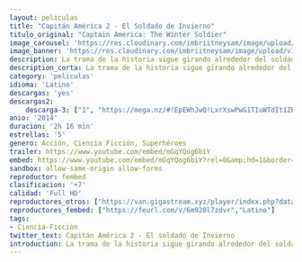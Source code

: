```yaml
---
layout: peliculas
title: "Capitán América 2 - El Soldado de Invierno"
titulo_original: "Captain America: The Winter Soldier"
image_carousel: 'https://res.cloudinary.com/imbriitneysam/image/upload/v1543028462/soldado-poster-min.jpg'
image_banner: 'https://res.cloudinary.com/imbriitneysam/image/upload/v1543028464/winter-banner-min.jpg'
description: La trama de la historia sigue girando alrededor del soldado Steve Rogers, que mantiene su alianza con Nick Furia y con la agencia secreta SHIELD, e intenta, además, involucrarse en el mundo moderno. Sin embargo, hay algo que Rogers no se imaginaba, un antiguo camarada suyo, conocido como el Soldado de Invierno, anteriormente Bucky Barnes, es encontrado por fuerzas enemigas en un lago congelado. Los villanos de la función deciden sacar partido del hallazgo y le adiestran para aniquilar a quienes ellos consideran necesario. Capitán América, su amigo Sam Wilson (El Halcón) y Natasha Romanov (La Viuda Negra) unirán sus fuerzas para combatir contra las fuerzas del mal en esta gran aventura.
description_corta: La trama de la historia sigue girando alrededor del soldado Steve Rogers, que mantiene su alianza con Nick Furia y con la agencia secreta SHIELD, e intenta, además, involucrarse en el mundo moderno. Sin embargo, hay algo que Rogers no se...
category: 'peliculas'
idioma: 'Latino'
descargas: 'yes'
descargas2:
    descarga-3: ["1", "https://mega.nz/#!EpEWhJwQ!LxrXswPwG1TIuWTdIt1ZB135RNBS191VZGlarkx1FQw", "https://www.google.com/s2/favicons?domain=mega.nz","Mega","https://res.cloudinary.com/imbriitneysam/image/upload/v1541473684/mexico.png", "Latino", "Full HD"]
anio: '2014'
duracion: '2h 16 min'
estrellas: '5'
genero: Acción, Ciencia Ficción, Superhéroes
trailer: https://www.youtube.com/embed/mGqYQog6biY
embed: https://www.youtube.com/embed/mGqYQog6biY?rel=0&amp;hd=1&border=0&wmode=opaque&enablejsapi=1&modestbranding=1&controls=1&showinfo=1
sandbox: allow-same-origin allow-forms
reproductor: fembed
clasificacion: '+7'
calidad: 'Full HD'
reproductores_otros: ["https://van.gigastream.xyz/player/index.php?data=92cc227532d17e56e07902b254dfad10","Latino","https://streampelis.info/public/dist/index.html?id=79fc28dc9104eaef54c01468c6dec858","Latino","https://www.zembed.to/public/dist/asteroid.html?id=f5b63843ea9b6e90e64cc8da5255ca0d&title=Captain%20America:%20The%20Winter%20Soldier","Latino","https://gdriveplayer.io/embed2.php?link=x42lPlQpP25XVP5zYgR0FgP2CpWdDYPBWTWGu3Vvbb1654n5Z5XrIfHgYjxnezenE%252FTLv3FoPyGnHNN6xQfO8RVNVSQ1LXbfLynuuegbLzN%252Fy%252FOW7FY49o6gr832e%252Fg8IsNg%252Fz8Af3J24uMY4u6mTnlA35KpObjz5V1mBzr%252Fus%252BmNWstyHC2rfDgKc3NNYgwXhC8%252FMxLT3eSwMK4zsL5%252FA","Latino","https://api.cuevana3.io/stream/index.php?file=ek5lbm9xYWNrS0xYMTZLa2xNbkdvY3ZTb3BtZng4TGp6ZFpobGFMUGtPTFJ5SnFUWU5MSzZkUFhZR1JwbTVha25KR1VvcVBWMGVMWWtaYWhvSkhFNlpXYloyVnJtSmZmMkpHZ29tYz0","Latino","https://movcloud.net/embed/wf-FZHoeTjB6","Latino","https://mstream.press/43tdcycbturn","Latino"]
reproductores_fembed: ["https://feurl.com/v/6m920l7zdvr","Latino"]
tags:
- Ciencia-Ficcion
twitter_text: Capitán América 2 - El soldado de Invierno
introduction: La trama de la historia sigue girando alrededor del soldado Steve Rogers, que mantiene su alianza con Nick Furia y con la agencia secreta SHIELD, e intenta, además, involucrarse en el mundo moderno. Sin embargo, hay algo que Rogers no se...
---
```












